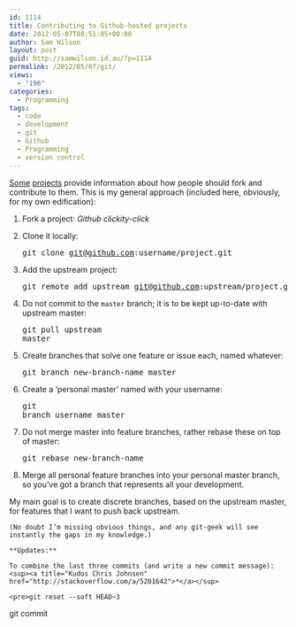 ```yaml
---
id: 1114
title: Contributing to Github-hosted projects
date: 2012-05-07T08:51:05+00:00
author: Sam Wilson
layout: post
guid: http://samwilson.id.au/?p=1114
permalink: /2012/05/07/git/
views:
  - "196"
categories:
  - Programming
tags:
  - code
  - development
  - git
  - Github
  - Programming
  - version control
---
```

[Some](https://github.com/diaspora/diaspora/wiki/Git-Workflow "Diaspora") [projects](http://matthew-brett.github.com/pydagogue/gitwash/development_workflow.html "gitwash, a git workflow meta-project!") provide information about how people should fork and contribute to them. This is my general approach (included here, obviously, for my own edification):

  1. Fork a project: _Github clickity-click_
  2. Clone it locally: 
    <pre>git clone git@github.com:username/project.git</pre>

  3. Add the upstream project: 
    <pre>git remote add upstream git@github.com:upstream/project.git</pre>

  4. Do not commit to the `master` branch; it is to be kept up-to-date with upstream master: 
    <pre>git pull upstream master</pre>

  5. Create branches that solve one feature or issue each, named whatever: 
    <pre>git branch new-branch-name master</pre>

  6. Create a ‘personal master’ named with your username: 
    <pre>git branch username master</pre>

  7. Do not merge master into feature branches, rather rebase these on top of master: 
    <pre>git rebase new-branch-name</pre>

  8. Merge all personal feature branches into your personal master branch, so you’ve got a branch that represents all your development. </ol> 
    My main goal is to create discrete branches, based on the upstream master, for features that I want to push back upstream.
    
    (No doubt I’m missing obvious things, and any git-geek will see instantly the gaps in my knowledge.)
    
    **Updates:**
    
    To combine the last three commits (and write a new commit message):<sup><a title="Kudos Chris Johnsen" href="http://stackoverflow.com/a/5201642">*</a></sup>
    
    <pre>git reset --soft HEAD~3
git commit
</pre>